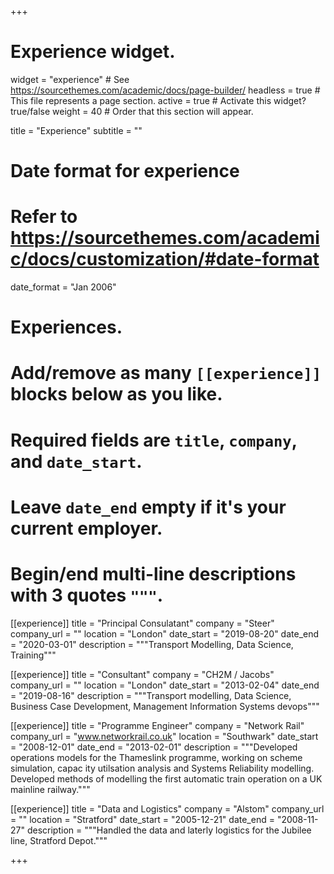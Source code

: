 +++
# Experience widget.
widget = "experience"  # See https://sourcethemes.com/academic/docs/page-builder/
headless = true  # This file represents a page section.
active = true  # Activate this widget? true/false
weight = 40  # Order that this section will appear.

title = "Experience"
subtitle = ""

# Date format for experience
#   Refer to https://sourcethemes.com/academic/docs/customization/#date-format
date_format = "Jan 2006"

# Experiences.
#   Add/remove as many `[[experience]]` blocks below as you like.
#   Required fields are `title`, `company`, and `date_start`.
#   Leave `date_end` empty if it's your current employer.
#   Begin/end multi-line descriptions with 3 quotes `"""`.


[[experience]]
  title = "Principal Consulatant"
  company = "Steer"
  company_url = ""
  location = "London"
  date_start = "2019-08-20"
  date_end = "2020-03-01"
  description = """Transport Modelling, Data Science, Training"""

[[experience]]
  title = "Consultant"
  company = "CH2M / Jacobs"
  company_url = ""
  location = "London"
  date_start = "2013-02-04"
  date_end = "2019-08-16"
  description = """Transport modelling, Data Science, Business Case Development, Management Information Systems devops"""




[[experience]]
  title = "Programme Engineer"
  company = "Network Rail"
  company_url = "www.networkrail.co.uk"
  location = "Southwark"
  date_start = "2008-12-01"
  date_end = "2013-02-01"
  description = """Developed operations models for the Thameslink programme, working on scheme simulation, capac ity utilsation analysis and Systems Reliability modelling. Developed methods of modelling the first automatic train operation on a UK mainline railway."""




[[experience]]
  title = "Data and Logistics"
  company = "Alstom"
  company_url = ""
  location = "Stratford"
  date_start = "2005-12-21"
  date_end = "2008-11-27"
  description = """Handled the data and laterly logistics for the Jubilee line, Stratford Depot."""

+++
